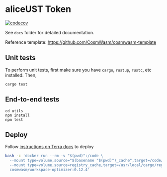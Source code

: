 # aliceUST Token

[![codecov](https://codecov.io/gh/alice-ltd/smart-contracts/branch/master/graph/badge.svg?token=74K0KLK7MR)](https://codecov.io/gh/alice-ltd/smart-contracts)

See `docs` folder for detailed documentation.

Reference template: https://github.com/CosmWasm/cosmwasm-template

## Unit tests

To perform unit tests, first make sure you have `cargo`, `rustup`, `rustc`, etc installed. Then,

``cargo test``

## End-to-end tests

```
cd utils
npm install
npm test
```

## Deploy

Follow [instructions on Terra docs](https://docs.terra.money/contracts/tutorial/interacting.html#requirements) to deploy

```bash
bash -c 'docker run --rm -v "$(pwd)":/code \
  --mount type=volume,source="$(basename "$(pwd)")_cache",target=/code/target \
  --mount type=volume,source=registry_cache,target=/usr/local/cargo/registry \
  cosmwasm/workspace-optimizer:0.12.4'
```
